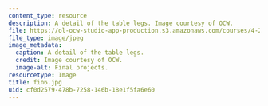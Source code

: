 ```yaml
---
content_type: resource
description: A detail of the table legs. Image courtesy of OCW.
file: https://ol-ocw-studio-app-production.s3.amazonaws.com/courses/4-296-furniture-making-spring-2005/cf0d2579478b7258146b18e1f5fa6e60_fin6.jpg
file_type: image/jpeg
image_metadata:
  caption: A detail of the table legs.
  credit: Image courtesy of OCW.
  image-alt: Final projects.
resourcetype: Image
title: fin6.jpg
uid: cf0d2579-478b-7258-146b-18e1f5fa6e60
---
```

